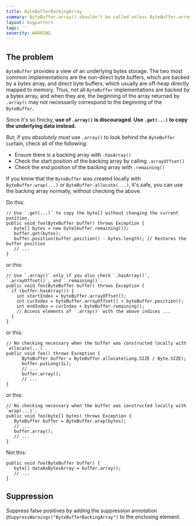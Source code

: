 ```yaml
---
title: ByteBufferBackingArray
summary: ByteBuffer.array() shouldn't be called unless ByteBuffer.arrayOffset() is used or if the ByteBuffer was initialized using ByteBuffer.wrap() or ByteBuffer.allocate().
layout: bugpattern
tags: ''
severity: WARNING
---
```


<!--
*** AUTO-GENERATED, DO NOT MODIFY ***
To make changes, edit the @BugPattern annotation or the explanation in docs/bugpattern.
-->

## The problem
`ByteBuffer` provides a view of an underlying bytes storage. The two most common
implementations are the non-direct byte buffers, which are backed by a bytes
array, and direct byte buffers, which usually are off-heap directly mapped to
memory. Thus, not all `ByteBuffer` implementations are backed by a bytes array,
and when they are, the beginning of the array returned by `.array()` may not
necessarily correspond to the beginning of the `ByteBuffer`.

Since it's so finicky, **use of `.array()` is discouraged. Use `.get(...)` to
copy the underlying data instead.**

But, if you *absolutely must* use `.array()` to look behind the `ByteBuffer`
curtain, check all of the following:

*   Ensure there is a backing array with `.hasArray()`
*   Check the start position of the backing array by calling `.arrayOffset()`
*   Check the end position of the backing array with `.remaining()`

If you know that the `ByteBuffer` was created locally with
`ByteBuffer.wrap(...)` or `ByteBuffer.allocate(...)`, it's safe, you can use the
backing array normally, without checking the above.

Do this:

``` {.good}
// Use `.get(...)` to copy the byte[] without changing the current position.
public void foo(ByteBuffer buffer) throws Exception {
   byte[] bytes = new byte[buffer.remaining()];
   buffer.get(bytes);
   buffer.position(buffer.position() - bytes.length); // Restores the buffer position
   // ...
}
```

or this:

``` {.good}
// Use `.array()` only if you also check `.hasArray()`, `.arrayOffset()`, and `.remaining()`.
public void foo(ByteBuffer buffer) throws Exception {
  if (buffer.hasArray()) {
    int startIndex = byteBuffer.arrayOffset();
    int curIndex = byteBuffer.arrayOffset() + byteBuffer.position();
    int endIndex = curIndex + byteBuffer.remaining();
    // Access elements of `.array()` with the above indices ...
  }
}
```

or this:

``` {.good}
// No checking necessary when the buffer was constructed locally with `allocate(...)`.
public void foo() throws Exception {
      ByteBuffer buffer = ByteBuffer.allocate(Long.SIZE / Byte.SIZE);
      buffer.putLong(1L);
      // ...
      buffer.array();
      // ...
}
```

or this:

``` {.good}
// No checking necessary when the buffer was constructed locally with `wrap(...)`.
public void foo(byte[] bytes) throws Exception {
   ByteBuffer buffer = ByteBuffer.wrap(bytes);
   // ...
   buffer.array();
   // ...
}
```

Not this:

``` {.bad}
public void foo(ByteBuffer buffer) {
   byte[] dataAsBytesArray = buffer.array();
   // ...
}
```

## Suppression
Suppress false positives by adding the suppression annotation `@SuppressWarnings("ByteBufferBackingArray")` to the enclosing element.
